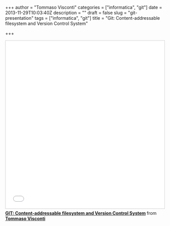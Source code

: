 +++
author = "Tommaso Visconti"
categories = ["informatica", "git"]
date = 2013-11-29T10:03:40Z
description = ""
draft = false
slug = "git-presentation"
tags = ["informatica", "git"]
title = "Git: Content-addressable filesystem and Version Control System"

+++

<iframe src="//www.slideshare.net/slideshow/embed_code/key/lpTF6fefvpnDV7" width="650" height="530" frameborder="0" marginwidth="0" marginheight="0" scrolling="no" style="border:1px solid #CCC; border-width:1px; margin-bottom:5px; max-width: 100%;" allowfullscreen> </iframe> <div style="margin-bottom:5px"> <strong> <a href="//www.slideshare.net/tommasovisconti/git-contentaddressable-filesystem-and-version-control-system" title="GIT: Content-addressable filesystem and Version Control System" target="_blank">GIT: Content-addressable filesystem and Version Control System</a> </strong> from <strong><a href="https://www.slideshare.net/tommasovisconti" target="_blank">Tommaso Visconti</a></strong> </div>
